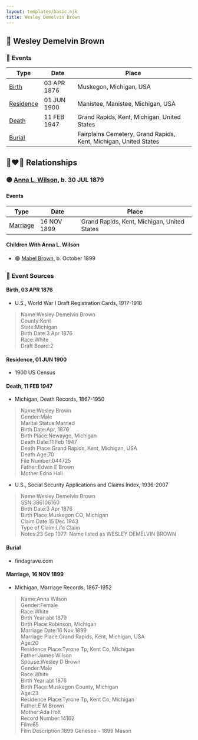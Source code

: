 ```yaml
---
layout: templates/basic.njk
title: Wesley Demelvin Brown
---
```

## 🔵 Wesley Demelvin Brown

### 📆 Events

Type | Date | Place
------ | ------ | ------
[Birth](#event-event-2) | 03 APR 1876 | Muskegon, Michigan, USA
[Residence](#event-event-0) | 01 JUN 1900 | Manistee, Manistee, Michigan, USA
[Death](#event-event-4) | 11 FEB 1947 | Grand Rapids, Kent, Michigan, United States
[Burial](#event-event-5) |  | Fairplains Cemetery, Grand Rapids, Kent, Michigan, United States

## 👩‍❤️‍👨 Relationships

### 🟣 [Anna L. Wilson](/people/7/73378674), b. 30 JUL 1879

#### Events

Type | Date | Place
------ | ------ | ------
[Marriage](#event-family-0-event-0) | 16 NOV 1899 | Grand Rapids, Kent, Michigan, United States
#### Children With Anna L. Wilson
* 🟣 [Mabel Brown](/people/5/5853824), b. October 1899
### 📰 Event Sources

#### <a id="event-event-2"></a> Birth, 03 APR 1876
* U.S., World War I Draft Registration Cards, 1917-1918
>   
  > Name:Wesley Demelvin Brown  
  > County:Kent  
  > State:Michigan  
  > Birth Date:3 Apr 1876  
  > Race:White  
  > Draft Board:2

#### <a id="event-event-0"></a> Residence, 01 JUN 1900
* 1900 US Census

#### <a id="event-event-4"></a> Death, 11 FEB 1947
* Michigan, Death Records, 1867-1950
>   
  > Name:Wesley Brown  
  > Gender:Male  
  > Marital Status:Married  
  > Birth Date:Apr, 1876  
  > Birth Place:Newaygo, Michigan  
  > Death Date:11 Feb 1947  
  > Death Place:Grand Rapids, Kent, Michigan, USA  
  > Death Age:70  
  > File Number:044725  
  > Father:Edwin E Brown  
  > Mother:Edna Hall
* U.S., Social Security Applications and Claims Index, 1936-2007
>   
  > Name:Wesley Demelvin Brown  
  > SSN:386106160  
  > Birth Date:3 Apr 1876  
  > Birth Place:Muskegon CO, Michigan  
  > Claim Date:15 Dec 1943  
  > Type of Claim:Life Claim  
  > Notes:23 Sep 1977: Name listed as WESLEY DEMELVIN BROWN

#### <a id="event-event-5"></a> Burial
* findagrave.com
#### <a id="event-family-0-event-0"></a> Marriage, 16 NOV 1899
* Michigan, Marriage Records, 1867-1952
>   
  > Name:Anna Wilson  
  > Gender:Female  
  > Race:White  
  > Birth Year:abt 1879  
  > Birth Place:Robinson, Michigan  
  > Marriage Date:16 Nov 1899  
  > Marriage Place:Grand Rapids, Kent, Michigan, USA  
  > Age:20  
  > Residence Place:Tyrone Tp, Kent Co, Michigan  
  > Father:James Wilson  
  > Spouse:Wesley D Brown  
  > Gender:Male  
  > Race:White  
  > Birth Year:abt 1876  
  > Birth Place:Muskegon County, Michigan  
  > Age:23  
  > Residence Place:Tyrone Tp, Kent Co, Michigan  
  > Father:E M Brown  
  > Mother:Ada Holt  
  > Record Number:14162  
  > Film:65  
  > Film Description:1899 Genesee - 1899 Mason
